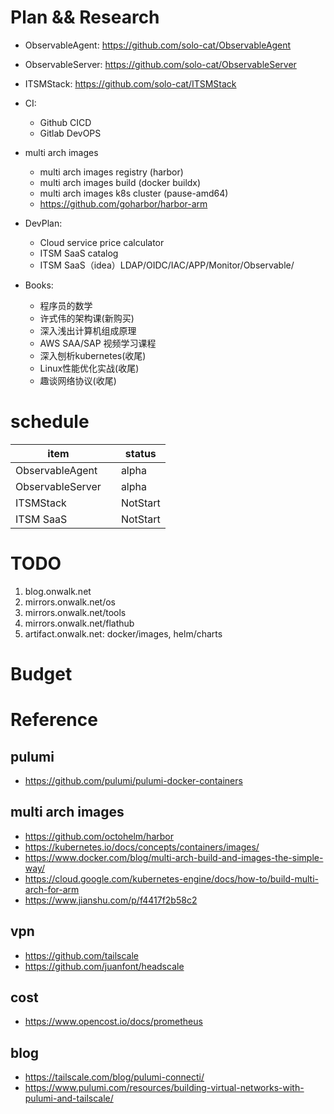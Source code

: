 # Plan && Research

* ObservableAgent: https://github.com/solo-cat/ObservableAgent
* ObservableServer: https://github.com/solo-cat/ObservableServer
* ITSMStack: https://github.com/solo-cat/ITSMStack

* CI:
  - Github CICD
  - Gitlab DevOPS

* multi arch images
  - multi arch images registry (harbor)
  - multi arch images build (docker buildx)
  - multi arch images k8s cluster (pause-amd64)
  - https://github.com/goharbor/harbor-arm


* DevPlan:
  - Cloud service price calculator
  - ITSM SaaS catalog
  - ITSM SaaS（idea）LDAP/OIDC/IAC/APP/Monitor/Observable/
 
* Books:
  - 程序员的数学
  - 许式伟的架构课(新购买)
  - 深入浅出计算机组成原理
  - AWS SAA/SAP 视频学习课程
  - 深入刨析kubernetes(收尾)
  - Linux性能优化实战(收尾)
  - 趣谈网络协议(收尾)

# schedule

|        item     |          |   status   |
|-----------------|----------| ---------- |
| ObservableAgent |          |   alpha    |
| ObservableServer|          |   alpha    |
| ITSMStack       |          |   NotStart |
| ITSM SaaS       |          |   NotStart |

# TODO

1. blog.onwalk.net
1. mirrors.onwalk.net/os
1. mirrors.onwalk.net/tools
1. mirrors.onwalk.net/flathub
2. artifact.onwalk.net: docker/images,  helm/charts

# Budget

# Reference

## pulumi
* https://github.com/pulumi/pulumi-docker-containers


## multi arch images

* https://github.com/octohelm/harbor
* https://kubernetes.io/docs/concepts/containers/images/
* https://www.docker.com/blog/multi-arch-build-and-images-the-simple-way/
* https://cloud.google.com/kubernetes-engine/docs/how-to/build-multi-arch-for-arm
* https://www.jianshu.com/p/f4417f2b58c2

## vpn

* https://github.com/tailscale
* https://github.com/juanfont/headscale

## cost

* https://www.opencost.io/docs/prometheus

## blog

* https://tailscale.com/blog/pulumi-connecti/
* https://www.pulumi.com/resources/building-virtual-networks-with-pulumi-and-tailscale/
